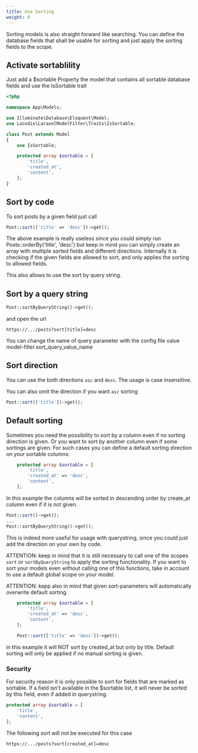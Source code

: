 ```yaml
---
title: Use Sorting
weight: 8
---
```


Sorting models is also straight forward like searching. You can define the database fields that shall be usable for
sorting and just apply the sorting fields to the scope.

## Activate sortablility

Just add a $sortable Property the model that contains all sortable database fields and use the IsSortable trait

```php
<?php

namespace App\Models;

use Illuminate\Database\Eloquent\Model;
use Lacodix\LaravelModelFilter\Traits\IsSortable;

class Post extends Model
{
    use IsSortable;

    protected array $sortable = [
        'title',
        'created_at',
        'content',
    ];
}
```

## Sort by code

To sort posts by a given field just call

```php
Post::sort(['title' => 'desc'])->get();
```

The above example is really useless since you could simply run Posts::orderBy('title', 'desc')
but keep in mind you can simply create an array with multiple sorted fields and different
directions. Internally it is checking if the given fields are allowed to sort, and only
applies the sorting to allowed fields.

This also allows to use the sort by query string.

## Sort by a query string

```php
Post::sortByQueryString()->get();
```

and open the url

```
https://.../posts?sort[title]=desc
```

You can change the name of query parameter with the config file value model-filter.sort_query_value_name

## Sort direction

You can use the both directions `asc` and `desc`. The usage is case insensitive.

You can also omit the direction if you want `asc` sorting

```php
Post::sort(['title'])->get();
```

## Default sorting

Sometimes you need the possibility to sort by a column even if no sorting direction is given. Or you want to
sort by another column even if some sortings are given. For such cases you can define a default sorting direction
on your sortable columns:

```php
    protected array $sortable = [
        'title',
        'created_at' => 'desc',
        'content',
    ];
```

In this example the columns will be sorted in descending order by create_at column even if it is not given.

```php
Post::sort()->get();
...
Post::sortByQueryString()->get();
```

This is indeed more useful for usage with querystring, since you could just add the direction on your own by code.

ATTENTION: keep in mind that it is still necessary to call one of the scopes `sort` or `sortByQueryString` to apply
the sorting functionality. If you want to sort your models even without calling one of this functions, take in account
to use a default global scope on your model.

ATTENTION: kepp also in mind that given sort-parameters will automatically overwrite default sorting.

```php
    protected array $sortable = [
        'title',
        'created_at' => 'desc',
        'content',
    ];
```

```php
    Post::sort(['title' => 'desc'])->get();
```

in this example it will NOT sort by created_at but only by title.
Default sorting will only be applied if no manual sorting is given.

### Security

For security reason it is only possible to sort for fields that are marked as sortable. 
If a field isn't available in the $sortable list, it will never be sorted by this field, 
even if added in querystring.

```php 
protected array $sortable = [
    'title',
    'content',
];
```

The following sort will not be executed for this case

```
https://.../posts?sort[created_at]=desc
```

